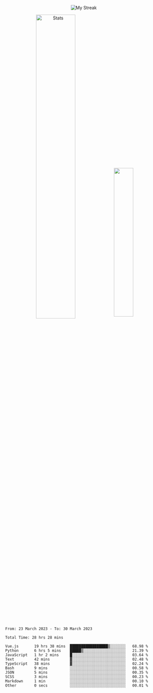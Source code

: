 <p align="center">
<picture>
  <source media="(prefers-color-scheme: dark)" srcset="http://github-readme-streak-stats.herokuapp.com?user=semolik&theme=dark&hide_border=true&background=DD272700">
  <img alt="My Streak" src="http://github-readme-streak-stats.herokuapp.com?user=semolik&hide_border=true">
</picture>
</p>
<div align="center">
  <picture>
    <source media="(prefers-color-scheme: dark)" srcset="https://github-readme-stats.vercel.app/api?username=semolik&show_icons=true&bg_color=DD272700&hide_border=true&theme=dark">
        <img alt="Stats" src="https://github-readme-stats.vercel.app/api?username=semolik&show_icons=true&bg_color=DD272700&hide_border=true" width="50%" >
  </picture>
  <sup>
  <picture>
  <source media="(prefers-color-scheme: dark)" srcset="https://github-readme-stats.vercel.app/api/top-langs/?username=semolik&layout=compact&hide_border=true&bg_color=DD272700&theme=dark">
  <img src="https://github-readme-stats.vercel.app/api/top-langs/?username=semolik&layout=compact&hide_border=true" width="35%" />
  </picture>
  </sup>
</div>
<!--START_SECTION:waka-->

```text
From: 23 March 2023 - To: 30 March 2023

Total Time: 28 hrs 28 mins

Vue.js       19 hrs 38 mins  █████████████████▒░░░░░░░   68.98 %
Python       6 hrs 5 mins    █████▒░░░░░░░░░░░░░░░░░░░   21.39 %
JavaScript   1 hr 2 mins     █░░░░░░░░░░░░░░░░░░░░░░░░   03.64 %
Text         42 mins         ▓░░░░░░░░░░░░░░░░░░░░░░░░   02.48 %
TypeScript   38 mins         ▓░░░░░░░░░░░░░░░░░░░░░░░░   02.24 %
Bash         9 mins          ░░░░░░░░░░░░░░░░░░░░░░░░░   00.58 %
JSON         5 mins          ░░░░░░░░░░░░░░░░░░░░░░░░░   00.35 %
SCSS         3 mins          ░░░░░░░░░░░░░░░░░░░░░░░░░   00.23 %
Markdown     1 min           ░░░░░░░░░░░░░░░░░░░░░░░░░   00.10 %
Other        0 secs          ░░░░░░░░░░░░░░░░░░░░░░░░░   00.01 %
```

<!--END_SECTION:waka-->

